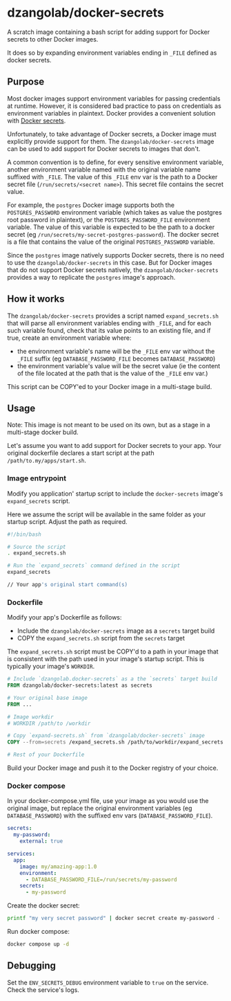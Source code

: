 # dzangolab/docker-secrets

A scratch image containing a bash script for adding support for Docker secrets to other Docker images. 

It does so by expanding environment variables ending in `_FILE` defined as docker secrets.

## Purpose

Most docker images support environment variables for passing credentials at runtime. However, it is considered bad practice to pass on credentials as environment variables in plaintext. Docker provides a convenient solution with [Docker secrets](https://docs.docker.com/compose/how-tos/use-secrets/). 

Unfortunately, to take advantage of Docker secrets, a Docker image must explicitly provide support for them. The `dzangolab/docker-secrets` image can be used to add support for Docker secrets to images that don't.

A common convention is to define, for every sensitive environment variable, another environment variable named with the original variable name suffixed with `_FILE`. The value of this `_FILE` env var is the path to a Docker secret file (`/run/secrets/<secret name>`). This secret file contains the secret value.

For example, the `postgres` Docker image supports both the `POSTGRES_PASSWORD` environment variable (which takes as value the postgres root password in plaintext), or the `POSTGRES_PASSWORD_FILE` environment variable. The value of this variable is expected to be the path to a docker secret (eg `/run/secrets/my-secret-postgres-password`). The docker secret is a file that contains the value of the original `POSTGRES_PASSWORD` variable.

Since the `postgres` image natively supports Docker secrets, there is no need to use the `dzangolab/docker-secrets` in this case. But for Docker images that do not support Docker secrets natively, the `dzangolab/docker-secrets` provides a way to replicate the `postgres` image's approach.

## How it works

The `dzangolab/docker-secrets` provides a script named `expand_secrets.sh` that will parse all environment variables ending with `_FILE`, and for each such variable found, check that its value points to an existing file, and if true, create an environment variable where:

* the environment variable's name will be the `_FILE` env var without the `_FILE` suffix (eg `DATABASE_PASSWORD_FILE` becomes `DATABASE_PASSWORD`)
* the environment variable's value will be the secret value (ie the content of the file located at the path that is the value of the `_FILE` env var.)

This script can be COPY'ed to your Docker image in a multi-stage build.

## Usage

Note: This image is not meant to be used on its own, but as a stage in a multi-stage docker build.

Let's assume you want to add support for Docker secrets to your app. Your original dockerfile declares a start script at the path `/path/to.my/apps/start.sh`. 

### Image entrypoint

Modify you application' startup script to include the `docker-secrets` image's `expand_secrets` script.

Here we assume the script will be available in the same folder as your startup script. Adjust the path as required.

```bash
#!/bin/bash

# Source the script
. expand_secrets.sh

# Run the `expand_secrets` command defined in the script
expand_secrets 

// Your app's original start command(s)
```

### Dockerfile

Modify your app's Dockerfile as follows:

* Include the `dzangolab/docker-secrets` image as a `secrets` target build
* COPY the `expand_secrets.sh` script from the `secrets` target

The `expand_secrets.sh` script must be COPY'd to a path in your image that is consistent with the path used in your image's startup script. This is typically your image's `WORKDIR`.

```Dockerfile
# Include `dzangolab.docker-secrets` as a the `secrets` target build
FROM dzangolab/docker-secrets:latest as secrets

# Your original base image 
FROM ... 

# Image workdir
# WORKDIR /path/to /workdir

# Copy `expand-secrets.sh` from `dzangolab/docker-secrets` image
COPY --from=secrets /expand_secrets.sh /path/to/workdir/expand_secrets.sh

# Rest of your Dockerfile

```

Build your Docker image and push it to the Docker registry of your choice.

### Docker compose

In your docker-compose.yml file, use your image as you would use the original image, but replace the original environment variables (eg `DATABASE_PASSWORD`) with the suffixed env vars (`DATABASE_PASSWORD_FILE`).

```yaml
secrets:
  my-password:
    external: true

services:
  app:
    image: my/amazing-app:1.0
    environment:
      - DATABASE_PASSWORD_FILE=/run/secrets/my-password
    secrets:
      - my-password
```

Create the docker secret:

```bash
printf "my very secret password" | docker secret create my-password -
```

Run docker compose:

```bash
docker compose up -d
```

## Debugging

Set the `ENV_SECRETS_DEBUG` environment variable to `true` on the service. Check the service's logs.
